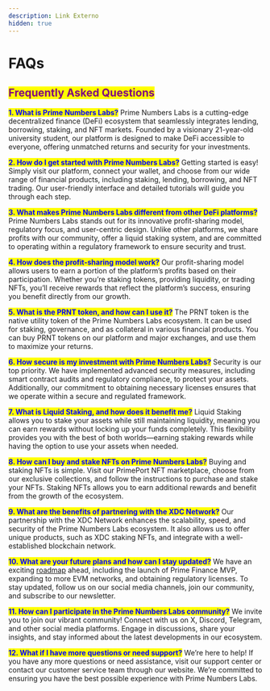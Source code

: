 ```yaml
---
description: Link Externo
hidden: true
---
```


# FAQs

## <mark style="color:purple;">Frequently Asked Questions</mark>

<mark style="color:blue;">**1. What is Prime Numbers Labs?**</mark> Prime Numbers Labs is a cutting-edge decentralized finance (DeFi) ecosystem that seamlessly integrates lending, borrowing, staking, and NFT markets. Founded by a visionary 21-year-old university student, our platform is designed to make DeFi accessible to everyone, offering unmatched returns and security for your investments.

<mark style="color:blue;">**2. How do I get started with Prime Numbers Labs?**</mark> Getting started is easy! Simply visit our platform, connect your wallet, and choose from our wide range of financial products, including staking, lending, borrowing, and NFT trading. Our user-friendly interface and detailed tutorials will guide you through each step.

<mark style="color:blue;">**3. What makes Prime Numbers Labs different from other DeFi platforms?**</mark> Prime Numbers Labs stands out for its innovative profit-sharing model, regulatory focus, and user-centric design. Unlike other platforms, we share profits with our community, offer a liquid staking system, and are committed to operating within a regulatory framework to ensure security and trust.

<mark style="color:blue;">**4. How does the profit-sharing model work?**</mark> Our profit-sharing model allows users to earn a portion of the platform’s profits based on their participation. Whether you’re staking tokens, providing liquidity, or trading NFTs, you’ll receive rewards that reflect the platform’s success, ensuring you benefit directly from our growth.

<mark style="color:blue;">**5. What is the PRNT token, and how can I use it?**</mark> The PRNT token is the native utility token of the Prime Numbers Labs ecosystem. It can be used for staking, governance, and as collateral in various financial products. You can buy PRNT tokens on our platform and major exchanges, and use them to maximize your returns.

<mark style="color:blue;">**6. How secure is my investment with Prime Numbers Labs?**</mark> Security is our top priority. We have implemented advanced security measures, including smart contract audits and regulatory compliance, to protect your assets. Additionally, our commitment to obtaining necessary licenses ensures that we operate within a secure and regulated framework.

<mark style="color:blue;">**7. What is Liquid Staking, and how does it benefit me?**</mark> Liquid Staking allows you to stake your assets while still maintaining liquidity, meaning you can earn rewards without locking up your funds completely. This flexibility provides you with the best of both worlds—earning staking rewards while having the option to use your assets when needed.

<mark style="color:blue;">**8. How can I buy and stake NFTs on Prime Numbers Labs?**</mark> Buying and staking NFTs is simple. Visit our PrimePort NFT marketplace, choose from our exclusive collections, and follow the instructions to purchase and stake your NFTs. Staking NFTs allows you to earn additional rewards and benefit from the growth of the ecosystem.

<mark style="color:blue;">**9. What are the benefits of partnering with the XDC Network?**</mark> Our partnership with the XDC Network enhances the scalability, speed, and security of the Prime Numbers Labs ecosystem. It also allows us to offer unique products, such as XDC staking NFTs, and integrate with a well-established blockchain network.

<mark style="color:blue;">**10. What are your future plans and how can I stay updated?**</mark> We have an exciting [roadmap](broken-reference) ahead, including the launch of Prime Finance MVP, expanding to more EVM networks, and obtaining regulatory licenses. To stay updated, follow us on our social media channels, join our community, and subscribe to our newsletter.

<mark style="color:blue;">**11. How can I participate in the Prime Numbers Labs community?**</mark> We invite you to join our vibrant community! Connect with us on X, Discord, Telegram, and other social media platforms. Engage in discussions, share your insights, and stay informed about the latest developments in our ecosystem.

<mark style="color:blue;">**12. What if I have more questions or need support?**</mark> We’re here to help! If you have any more questions or need assistance, visit our support center or contact our customer service team through our website. We’re committed to ensuring you have the best possible experience with Prime Numbers Labs.
